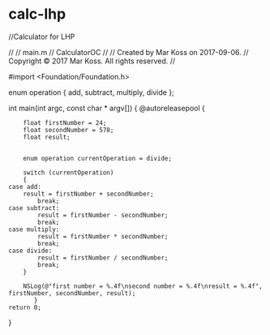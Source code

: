 # calc-lhp
//Calculator for LHP

//
//  main.m
//  CalculatorOC
//
//  Created by Mar Koss on 2017-09-06.
//  Copyright © 2017 Mar Koss. All rights reserved.
//

#import <Foundation/Foundation.h>

enum operation {
    add,
    subtract,
    multiply,
    divide
};

int main(int argc, const char * argv[]) {
    @autoreleasepool {
        
        float firstNumber = 24;
        float secondNumber = 578;
        float result;
        
        
        enum operation currentOperation = divide;
        
        switch (currentOperation)
        {
    case add:
        result = firstNumber + secondNumber;
            break;
    case subtract:
            result = firstNumber - secondNumber;
            break;
    case multiply:
            result = firstNumber * secondNumber;
            break;
    case divide:
            result = firstNumber / secondNumber;
            break;
        }
        
        NSLog(@"first number = %.4f\nsecond number = %.4f\nresult = %.4f", firstNumber, secondNumber, result);
           }
    return 0;
}
